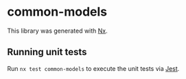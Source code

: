 # common-models

This library was generated with [Nx](https://nx.dev).

## Running unit tests

Run `nx test common-models` to execute the unit tests via [Jest](https://jestjs.io).

